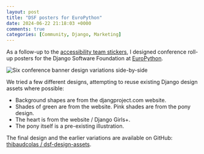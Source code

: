 ```yaml
---
layout: post
title: "DSF posters for EuroPython"
date: 2024-06-22 21:18:03 +0000
comments: true
categories: [Community, Django, Marketing]
---
```


As a follow-up to the [accessibility team stickers](/django-accessibility-team-stickers), I designed conference roll-up posters for the Django Software Foundation at [EuroPython](https://ep2024.europython.eu/).

<!-- more -->

![Six conference banner design variations side-by-side](/images/blog/django-conference-banner-variations.png)

We tried a few different designs, attempting to reuse existing Django design assets where possible:

- Background shapes are from the djangproject.com website.
- Shades of green are from the website. Pink shades are from the pony design.
- The heart is from the website / Django Girls+.
- The pony itself is a pre-existing illustration.

The final design and the earlier variations are available on GitHub: [thibaudcolas / dsf-design-assets](https://github.com/thibaudcolas/dsf-design-assets).
